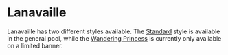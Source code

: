 # Lanavaille

Lanavaille has two different styles available. The [Standard](Lanavaille-Standard.md) style is available in the general pool, while the [Wandering Princess](Lanavaille-Wandering-Princess.md) is currently only available on a limited banner.